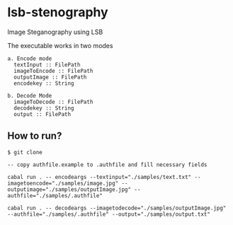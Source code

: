 # lsb-stenography
Image Steganography using LSB

The executable works in two modes


```
a. Encode mode
  textInput :: FilePath
  imageToEncode :: FilePath
  outputImage :: FilePath
  encodekey :: String

b. Decode Mode
  imageToDecode :: FilePath
  decodekey :: String
  output :: FilePath
```

## How to run?

```
$ git clone

-- copy authfile.example to .authfile and fill necessary fields

cabal run . -- encodeargs --textinput="./samples/text.txt" --imagetoencode="./samples/image.jpg" --outputimage="./samples/outputImage.jpg" --authfile="./samples/.authfile"

cabal run . -- decodeargs --imagetodecode="./samples/outputImage.jpg" --authfile="./samples/.authfile" --output="./samples/output.txt"
```



